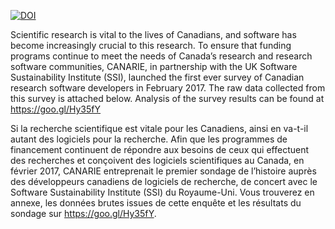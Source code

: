 [![DOI](https://zenodo.org/badge/90380889.svg)](https://zenodo.org/badge/latestdoi/90380889)

Scientific research is vital to the lives of Canadians, and software has become increasingly crucial to this research.  To ensure that funding programs continue to meet the needs of Canada’s research and research software communities, CANARIE, in partnership with the UK Software Sustainability Institute (SSI), launched the first ever survey of Canadian research software developers in February 2017. The raw data collected from this survey is attached below. Analysis of the survey results can be found at https://goo.gl/Hy35fY

Si la recherche scientifique est vitale pour les Canadiens, ainsi en va-t-il autant des logiciels pour la recherche. Afin que les programmes de financement continuent de répondre aux besoins de ceux qui effectuent des recherches et conçoivent des logiciels scientifiques au Canada, en février 2017, CANARIE entreprenait le premier sondage de l’histoire auprès des développeurs canadiens de logiciels de recherche, de concert avec le Software Sustainability Institute (SSI) du Royaume-Uni. Vous trouverez en annexe, les données brutes issues de cette enquête et les résultats du sondage sur https://goo.gl/Hy35fY.
